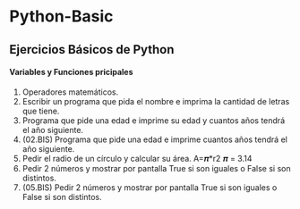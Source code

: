 # Python-Basic

## Ejercicios Básicos de Python

#### Variables y Funciones pricipales
01. Operadores matemáticos.
02. Escribir un programa que pida el nombre e imprima la cantidad de letras que tiene.
03. Programa que pide una edad e imprime su edad y cuantos años tendrá el año siguiente.
04. (02.BIS) Programa que pide una edad e imprime cuantos años tendrá el año siguiente.
05. Pedir el radio de un círculo y calcular su área. A=𝝅*r2 𝝅 = 3.14
06. Pedir 2 números y mostrar por pantalla True si son iguales o False si son distintos.
07. (05.BIS) Pedir 2 números y mostrar por pantalla True si son iguales o False si son distintos.